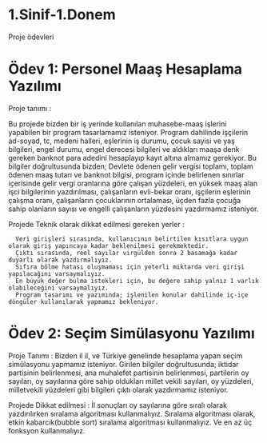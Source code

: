 # 1.Sinif-1.Donem
Proje ödevleri
# Ödev 1: Personel Maaş Hesaplama Yazılımı

Proje tanımı :

  Bu projede bizden bir iş yerinde kullanılan muhasebe-maaş işlerini yapabilen bir program tasarlamamız isteniyor.
  Program dahilinde işçilerin ad-soyad, tc, medeni halleri, eşlerinin iş durumu, çocuk sayisi ve yaş bilgileri, 
  engel durumu, engel derecesi bilgileri ve aldıkları maaşa denk gereken banknot para adedini hesaplayıp kayıt altına almamız gerekiyor.
  Bu bilgiler doğrultusunda bizden; Devlete ödenen gelir vergisi toplamı, toplam ödenen maaş tutarı ve banknot bilgisi,
  program içinde belirlenen sınırlar içerisinde gelir vergi oranlarına göre çalışan yüzdeleri,
  en yüksek maaş alan işci bilgilerinin yazdırılması, çalışanların evli-bekar oranı, işçilerin eşlerinin çalışma oranı, 
  çalışanların çocuklarının ortalaması, üçden fazla çocuğa sahip olanların sayısı ve engelli çalışanların yüzdesini yazdırmamız isteniyor.


Projede Teknik olarak dikkat edilmesi gereken yerler :

	  Veri girişleri sırasında, kullanıcının belirtilen kısıtlara uygun olarak giriş yapıncaya kadar beklenilmesi gerekmektedir. 
	  Çıktı sırasında, reel sayılar virgülden sonra 2 basamağa kadar duyarlı olarak yazdırmalıyız. 
	  Sıfıra bölme hatası oluşmaması için yeterli miktarda veri girişi yapılacağını varsaymalıyız.  
	  En büyük değer bulma istekleri için, bu değere sahip yalnız 1 varlık olabileceğini varsaymalıyız. 
	  Program tasarımı ve yazımında; işlenilen konular dahilinde iç-içe döngüler kullanılarak yapmamız bekleniyor.


# Ödev 2: Seçim Simülasyonu Yazılımı

Proje Tanımı :
Bizden il il, ve Türkiye genelinde hesaplama yapan seçim simülasyonu yapmamız isteniyor. Girilen bilgiler doğrultusunda; 
iktidar partisinin belirlenmesi, ana muhalefet partisinin belirlenmesi, partilerin oy sayıları, 
oy sayılarına göre sahip oldukları millet vekili sayıları, oy yüzdeleri, milletvekili yüzdeleri gibi bilgileri çıktı olarak yazdırmamız
isteniyor.


Projede Dikkat edilmesi :
	İl sonuçları oy sayılarına göre sıralı olarak yazdırılırken sıralama algoritması kullanmalıyız. Sıralama algoritması olarak, 
	etkin kabarcık(bubble sort) sıralama algoritması kullanmalıyız. Ve en az üç fonksyon kullanmalıyız.
